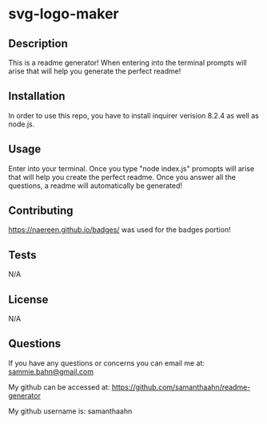 # svg-logo-maker

## Description
This is a readme generator! When entering into the terminal prompts will arise that will help you generate the perfect readme! 

## Installation
In order to use this repo, you have to install inquirer verision 8.2.4 as well as node.js. 

## Usage
Enter into your terminal. Once you type "node index.js" promopts will arise that will help you create the perfect readme. Once you answer all the questions, a readme will automatically be generated! 

## Contributing
https://naereen.github.io/badges/ was used for the badges portion! 

## Tests
N/A

## License
N/A

## Questions
If you have any questions or concerns you can email me at: sammie.bahn@gmail.com

My github can be accessed at: https://github.com/samanthaahn/readme-generator

My github username is: samanthaahn

